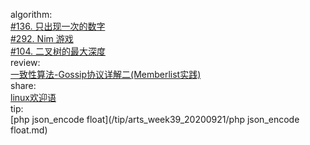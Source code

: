 

algorithm:   
[#136. 只出现一次的数字](/algorithm/arts_week39_20200921/20200928/Solution.php)  
[#292. Nim 游戏](/algorithm/arts_week39_20200921/20201009/Solution.php)  
[#104. 二叉树的最大深度](/algorithm/arts_week39_20200921/20201010/Solution.js)  
review:     
[一致性算法-Gossip协议详解二(Memberlist实践)](/review/arts_week39_20200921/readme.md)  
share:   
[linux欢迎语](/share/arts_week39_20200921/linux欢迎语.md)   
tip:  
[php json_encode float](/tip/arts_week39_20200921/php json_encode float.md)  
